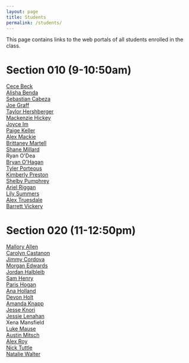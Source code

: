 ```yaml
---
layout: page
title: Students
permalink: /students/
---
```


This page contains links to the web portals of all students enrolled in the class. 

# Section 010 (9-10:50am)
[Cece Beck](http://creative.colorado.edu/~cabe9711)<br>
[Alisha Benda](http://creative.colorado.edu/~albe3753/)<br>
[Sebastian Cabeza](http://creative.colorado.edu/~seca8943/)<br>
[Joe Graff](http://creative.colorado.edu/~jogr2263)<br>
[Taylor Hershberger](http://creative.colorado.edu/~tahe2849/)<br>
[Mackenzie Hickey](http://creative.colorado.edu/~mahi8826/)<br>
[Joyce Im](http://creative.colorado.edu/~jiim0359/)<br>
[Paige Keller](http://creative.colorado.edu/~pake0575/)<br>
[Alex Mackie](http://creative.colorado.edu/~alma4388/)<br>
[Brittaney Martell](http://creative.colorado.edu/~brma9976)<br>
[Shane Millard](http://creative.colorado.edu/~shmi9037/)<br>
Ryan O'Dea<br>
[Bryan O'Hagan](http://creative.colorado.edu/~broh8605/)<br>
[Tyler Porteous](http://creative.colorado.edu/~typo6355/)<br>
[Kimberly Preston](http://creative.colorado.edu/~kipr2395/)<br>
[Shelby Pumphrey](http://creative.colorado.edu/~shpu9657/)<br>
[Ariel Riggan](http://creative.colorado.edu/~arri8127)<br>
[Lily Summers](http://creative.colorado.edu/~lisu6207/)<br>
[Alex Truesdale](http://creative.colorado.edu/~altr7532/)<br>
[Barrett Vickery](http://creative.colorado.edu/~bavi4882/)<br>



# Section 020 (11-12:50pm)
[Mallory Allen](http://creative.colorado.edu/~maal3296)<br>
[Carolyn Castanon](http://creative.colorado.edu/~caca1257/)<br>
[Jimmy Cordova](http://creative.colorado.edu/~loco4851/)<br>
[Morgan Edwards](http://creative.colorado.edu/~moed1451/)<br>
[Jordan Halbleib](http://creative.colorado.edu/~joha3547/)<br>
[Sam Henry](http://creative.colorado.edu/~sahe1180/)<br>
[Paris Hogan](http://creative.colorado.edu/~paho3043/)<br>
[Ana Holland](http://creative.colorado.edu/~anho7054/)<br>
[Devon Holt](http://creative.colorado.edu/~deho6632/)<br>
[Amanda Knapp](http://creative.colorado.edu/~amkn7318/)<br>
[Jesse Knori](http://creative.colorado.edu/~jekn5109/)<br>
[Jessie Lenahan](http://creative.colorado.edu/~jele0758/)<br>
Xena Mansfield<br>
[Luke Mause](http://creative.colorado.edu/~luma1107/)<br>
[Austin Mitsch](http://creative.colorado.edu/~aumi5427/)<br>
[Alex Roy](http://creative.colorado.edu/~alro4560/)<br>
[Nick Tuttle](http://creative.colorado.edu/~nitu5102/)<br>
[Natalie Walter](http://creative.colorado.edu/~nawa0900/)<br>

